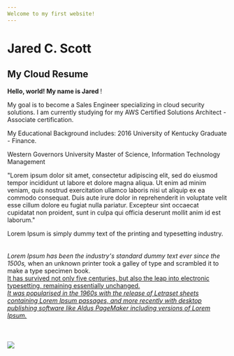 ```yaml
---
Welcome to my first website!
---
```

<!DOCTYPE html>
<html lang="en">
<head>
    <meta charset="UTF-8">
    <meta name="viewport" content="width=device-width, initial-scale=1.0">
</head>
<h1>Jared C. Scott</h1>
<h2>My Cloud Resume</h2>
    
<body>
    <b>Hello, world! My name is Jared  </b>!
    <p>My goal is to become a Sales Engineer specializing in cloud security solutions. I am currently studying for my AWS Certified Solutions Architect - Associate certification. </p>
    <p>My Educational Background includes: 
        2016 University of Kentucky Graduate - Finance. </p>
    <p>  Western Governors University	         
        Master of Science, Information Technology Management</p>
       <p> "Lorem ipsum dolor sit amet, consectetur adipiscing elit, sed do eiusmod tempor incididunt ut labore et dolore magna aliqua. Ut enim ad minim veniam, quis nostrud exercitation ullamco laboris nisi ut aliquip ex ea commodo consequat. Duis aute irure dolor in reprehenderit in voluptate velit esse cillum dolore eu fugiat nulla pariatur. Excepteur sint occaecat cupidatat non proident, sunt in culpa qui officia deserunt mollit anim id est laborum."
</p> 
Lorem Ipsum is simply dummy text of the printing and typesetting industry.<br><br><br> <i>Lorem Ipsum has been the industry's standard dummy text ever since the 1500s,</i> when an unknown printer took a galley of type and scrambled it to make a type specimen book.<br>
<u> It has survived not only five centuries, but also the leap into electronic typesetting, remaining essentially unchanged.<u/><br>
    <em> It was popularised in the 1960s with the release of Letraset sheets containing Lorem Ipsum passages, and more recently with desktop publishing software like Aldus PageMaker including versions of Lorem Ipsum.</em>
<br><br/>
<br><br/>
<img src="https://media.licdn.com/dms/image/v2/D4E03AQEo9s616HbgHA/profile-displayphoto-shrink_800_800/profile-displayphoto-shrink_800_800/0/1709821858427?e=1746057600&v=beta&t=7-zKtW6-1ZIuDDm00NJNXMNzysVSIiB8gl9J6_YAoK4">

</html>
